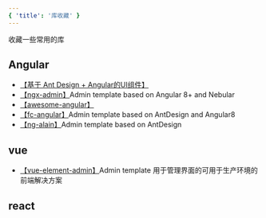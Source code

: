 ```yaml
---
{ 'title': '库收藏' }
---
```

收藏一些常用的库

## Angular
- [【基于 Ant Design + Angular的UI组件】](https://github.com/NG-ZORRO/ng-zorro-antd)
- [【ngx-admin】](https://github.com/akveo/ngx-admin)Admin template based on Angular 8+ and Nebular
- [【awesome-angular】](https://github.com/PatrickJS/awesome-angular)
- [【fc-angular】](https://github.com/FE-free/fc-angular)Admin template based on AntDesign and Angular8
- [【ng-alain】](https://github.com/ng-alain/ng-alain)Admin template based on AntDesign

## vue
- [【vue-element-admin】](https://github.com/PanJiaChen/vue-element-admin)Admin template 用于管理界面的可用于生产环境的前端解决方案

## react

